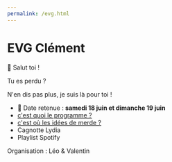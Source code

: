 ```yaml
---
permalink: /evg.html
---
```


# EVG Clément

👋 Salut toi ! 

Tu es perdu ?

N'en dis pas plus, je suis là pour toi !

- 📅 Date retenue : **samedi 18 juin et dimanche 19 juin**
- [c'est quoi le programme ?](/evg/programme.html)
- [c'est où les idées de merde ?](/evg/idees.html)
- Cagnotte Lydia
- Playlist Spotify

Organisation : Léo & Valentin

